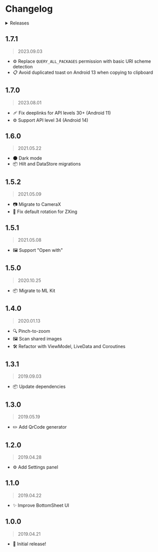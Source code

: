 # Changelog

<details><summary>Releases</summary>

<!-- MarkdownTOC autolink="true" -->

- [1.6.0](#160)
- [1.5.2](#152)
- [1.5.1](#151)
- [1.5.0](#150)
- [1.4.0](#140)
- [1.3.1](#131)
- [1.3.0](#130)
- [1.2.0](#120)
- [1.1.0](#110)
- [1.0.0](#100)

<!-- /MarkdownTOC -->
</details>

## 1.7.1
> 2023.09.03

- ⚙️ Replace `QUERY_ALL_PACKAGES` permission with basic URI scheme detection
- 📋 Avoid duplicated toast on Android 13 when copying to clipboard

## 1.7.0
> 2023.08.01

- 🩹 Fix deeplinks for API levels 30+ (Android 11)
- ⚙️ Support API level 34 (Android 14)

## 1.6.0
> 2021.05.22

- 🌑 Dark mode
- 📦 Hilt and DataStore migrations

## 1.5.2
> 2021.05.09

- 📷 Migrate to CameraX
- 🔄 Fix default rotation for ZXing

## 1.5.1
> 2021.05.08

- 🖼️ Support "Open with"

## 1.5.0
> 2020.10.25

- 📦 Migrate to ML Kit

## 1.4.0
> 2020.01.13

- 🔍 Pinch-to-zoom
- 🖼️ Scan shared images
- 🛠️ Refactor with ViewModel, LiveData and Coroutines

## 1.3.1
> 2019.09.03

- 📦 Update dependencies

## 1.3.0
> 2019.05.19

- ✏️ Add QrCode generator

## 1.2.0
> 2019.04.28

- ⚙️ Add Settings panel

## 1.1.0
> 2019.04.22

- ✨ Improve BottomSheet UI

## 1.0.0
> 2019.04.21

- 🎺 Initial release!
